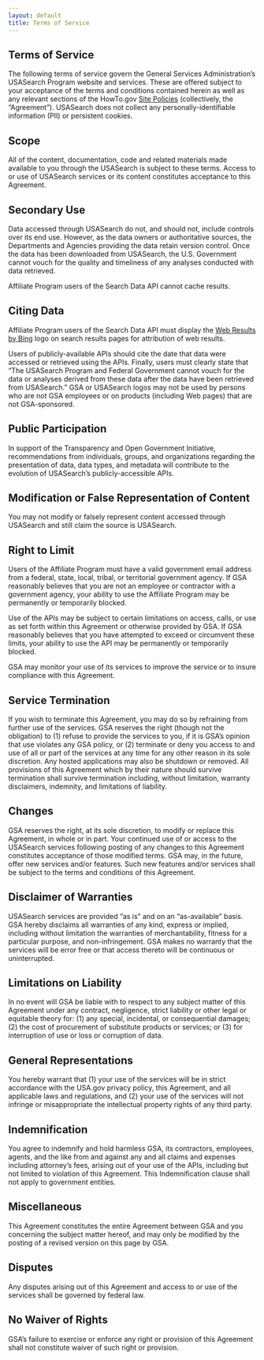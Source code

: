 ```yaml
---
layout: default
title: Terms of Service
---
```


<article class="article">

  <h1>Terms of Service</h1>

  <p>The following terms of service govern the General Services Administration’s USASearch Program
    website and services. These are offered subject to your acceptance of the terms and conditions
    contained herein as well as any relevant sections of the HowTo.gov <a
        href="http://www.howto.gov/site-policies">Site Policies</a> (collectively, the
    “Agreement”). USASearch does not collect any personally-identifiable information (PII) or
    persistent cookies.</p>

  <h2>Scope</h2>

  <p>All of the content, documentation, code and related materials made available to you through
    the USASearch is subject to these terms. Access to or use of USASearch services or its content
    constitutes acceptance to this Agreement.</p>

  <h2>Secondary Use</h2>

  <p>Data accessed through USASearch do not, and should not, include controls over its end use.
    However, as the data owners or authoritative sources, the Departments and Agencies providing
    the data retain version control. Once the data has been downloaded from USASearch, the U.S.
    Government cannot vouch for the quality and timeliness of any analyses conducted with data
    retrieved.</p>

  <p>Affiliate Program users of the Search Data API cannot cache results.</p>

  <h2>Citing Data</h2>

  <p>Affiliate Program users of the Search Data API must display the <a
      href="http://download.microsoft.com/download/0/4/E/04E076D4-60B2-4D31-BCC7-C4805B558DBB/Bing%20product%20guidelines.pdf">Web
    Results by Bing</a> logo on search results pages for attribution of web results.</p>

  <p>Users of publicly-available APIs should cite the date that data were accessed or retrieved
    using the APIs. Finally, users must clearly state that “The USASearch Program and Federal
    Government cannot vouch for the data or analyses derived from these data after the data have
    been retrieved from USASearch.” GSA or USASearch logos may not be used by persons who are not
    GSA employees or on products (including Web pages) that are not GSA-sponsored.</p>

  <h2>Public Participation</h2>

  <p>In support of the Transparency and Open Government Initiative, recommendations from
    individuals, groups, and organizations regarding the presentation of data, data types, and
    metadata will contribute to the evolution of USASearch’s publicly-accessible APIs.</p>

  <h2>Modification or False Representation of Content</h2>

  <p>You may not modify or falsely represent content accessed through USASearch and still claim
    the source is USASearch.</p>

  <h2>Right to Limit</h2>

  <p>Users of the Affiliate Program must have a valid government email address from a federal,
    state, local, tribal, or territorial government agency. If GSA reasonably believes that you
    are not an employee or contractor with a government agency, your ability to use the Affiliate
    Program may be permanently or temporarily blocked.</p>

  <p>Use of the APIs may be subject to certain limitations on access, calls, or use as set forth
    within this Agreement or otherwise provided by GSA. If GSA reasonably believes that you have
    attempted to exceed or circumvent these limits, your ability to use the API may be permanently
    or temporarily blocked.</p>

  <p>GSA may monitor your use of its services to improve the service or to insure compliance with
    this Agreement.</p>

  <h2>Service Termination</h2>

  <p>If you wish to terminate this Agreement, you may do so by refraining from further use of the
    services. GSA reserves the right (though not the obligation) to (1) refuse to provide the
    services to you, if it is GSA’s opinion that use violates any GSA policy, or (2) terminate or
    deny you access to and use of all or part of the services at any time for any other reason in
    its sole discretion. Any hosted applications may also be shutdown or removed. All provisions
    of this Agreement which by their nature should survive termination shall survive termination
    including, without limitation, warranty disclaimers, indemnity, and limitations of
    liability.</p>

  <h2>Changes</h2>

  <p>GSA reserves the right, at its sole discretion, to modify or replace this Agreement, in whole
    or in part. Your continued use of or access to the USASearch services following posting of any
    changes to this Agreement constitutes acceptance of those modified terms. GSA may, in the
    future, offer new services and/or features. Such new features and/or services shall be subject
    to the terms and conditions of this Agreement.</p>

  <h2>Disclaimer of Warranties</h2>

  <p>USASearch services are provided “as is” and on an “as-available” basis. GSA hereby disclaims
    all warranties of any kind, express or implied, including without limitation the warranties of
    merchantability, fitness for a particular purpose, and non-infringement. GSA makes no warranty
    that the services will be error free or that access thereto will be continuous or
    uninterrupted.</p>

  <h2>Limitations on Liability</h2>

  <p>In no event will GSA be liable with to respect to any subject matter of this Agreement under
    any contract, negligence, strict liability or other legal or equitable theory for: (1) any
    special, incidental, or consequential damages; (2) the cost of procurement of substitute
    products or services; or (3) for interruption of use or loss or corruption of data.</p>

  <h2>General Representations</h2>

  <p>You hereby warrant that (1) your use of the services will be in strict accordance with the
    USA.gov privacy policy, this Agreement, and all applicable laws and regulations, and (2) your
    use of the services will not infringe or misappropriate the intellectual property rights of
    any third party.</p>

  <h2>Indemnification</h2>

  <p>You agree to indemnify and hold harmless GSA, its contractors, employees, agents, and the
    like from and against any and all claims and expenses including attorney’s fees, arising out
    of your use of the APIs, including but not limited to violation of this Agreement. This
    Indemnification clause shall not apply to government entities.</p>

  <h2>Miscellaneous</h2>

  <p>This Agreement constitutes the entire Agreement between GSA and you concerning the subject
    matter hereof, and may only be modified by the posting of a revised version on this page by
    GSA.</p>

  <h2>Disputes</h2>

  <p>Any disputes arising out of this Agreement and access to or use of the services shall be
    governed by federal law.</p>

  <h2>No Waiver of Rights</h2>

  <p>GSA’s failure to exercise or enforce any right or provision of this Agreement shall not
    constitute waiver of such right or provision.</p>

</article>